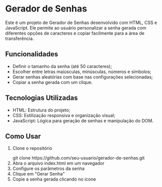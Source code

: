 # Gerador de Senhas

Este é um projeto de Gerador de Senhas desenvolvido com HTML, CSS e JavaScript. Ele permite ao usuário personalizar a senha gerada com diferentes opções de caracteres e copiar facilmente para a área de transferência.

<h2>Funcionalidades</h2>
<ul>
<li>Definir o tamanho da senha (até 50 caracteres); </li>

<li>Escolher entre letras maiúsculas, minúsculas, números e símbolos; </li>

<li>Gerar senhas aleatórias com base nas configurações selecionadas; </li>

<li>Copiar a senha gerada com um clique.</li>
</ul>

<h2>Tecnologias Utilizadas</h2>
<ul>
<li>HTML: Estrutura do projeto; </li>

<li>CSS: Estilização responsiva e organização visual;</li>

<li>JavaScript: Lógica para geração de senhas e manipulação do DOM.</li>
</ul>

<h2>Como Usar</h2>
<ol>
<li><p>Clone o repositório</p>
    <a>git clone https://github.com/seu-usuario/gerador-de-senhas.git</a>
</li>

<li>Abra o arquivo index.html em um navegador</li>

<li>Configure os parâmetros da senha</li>

<li>Clique em "Gerar Senha"</li>

<li>Copie a senha gerada clicando no ícone</li>
</ol>
